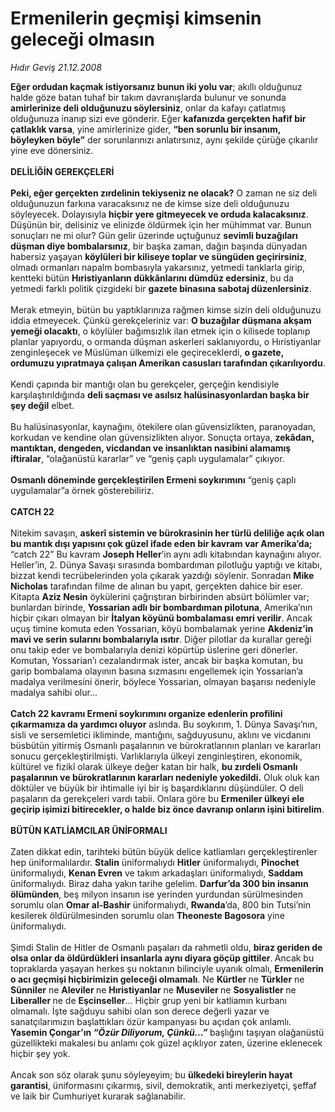 # Ermenilerin geçmişi kimsenin geleceği olmasın

*Hıdır Geviş 21.12.2008*

<div class="taraf_structure_2col_1zq">
<div class="margen_n">



 <p><b>Eğer ordudan kaçmak istiyorsanız bunun iki yolu var</b>; akıllı olduğunuz halde göze batan tuhaf bir takım davranışlarda bulunur ve sonunda <b>amirlerinize deli olduğunuzu söylersiniz</b>, onlar da kafayı çatlatmış olduğunuza inanıp sizi eve gönderir. Eğer <b>kafanızda gerçekten hafif bir çatlaklık varsa</b>, yine amirlerinize gider, <b>“ben sorunlu bir insanım, böyleyken böyle”</b> der sorunlarınızı anlatırsınız, aynı şekilde çürüğe çıkarılır yine eve dönersiniz. <b><br/><br/>DELİLİĞİN GEREKÇELERİ <br/><br/>Peki, eğer gerçekten zırdelinin tekiyseniz ne olacak?</b> O zaman ne siz deli olduğunuzun farkına varacaksınız ne de kimse size deli olduğunuzu söyleyecek. Dolayısıyla <b>hiçbir yere gitmeyecek ve orduda kalacaksınız</b>. Düşünün bir, delisiniz ve elinizde öldürmek için her mühimmat var. Bunun sonuçları ne mi olur? Gün gelir üzerinde uçtuğunuz <b>sevimli buzağıları düşman diye bombalarsınız</b>, bir başka zaman, dağın başında dünyadan habersiz yaşayan <b>köylüleri bir kiliseye toplar ve süngüden geçirirsiniz</b>, olmadı ormanları napalm bombasıyla yakarsınız, yetmedi tanklarla girip, kentteki bütün <b>Hıristiyanların dükkânlarını dümdüz edersiniz</b>, bu da yetmedi farklı politik çizgideki bir <b>gazete binasına sabotaj düzenlersiniz</b>.<b> </b><br/><br/>Merak etmeyin, bütün bu yaptıklarınıza rağmen kimse sizin deli olduğunuzu iddia etmeyecek. Çünkü gerekçeleriniz var: <b>O buzağılar düşmana akşam yemeği olacaktı</b>, o köylüler bağımsızlık ilan etmek için o kilisede toplanıp planlar yapıyordu, o ormanda düşman askerleri saklanıyordu, o Hıristiyanlar zenginleşecek ve Müslüman ülkemizi ele geçireceklerdi, <b>o gazete, ordumuzu yıpratmaya çalışan Amerikan casusları tarafından çıkarılıyordu</b>. <br/><br/>Kendi çapında bir mantığı olan bu gerekçeler, gerçeğin kendisiyle karşılaştırıldığında <b>deli saçması ve asılsız halüsinasyonlardan başka bir şey değil</b> elbet. <br/><br/>Bu halüsinasyonlar, kaynağını, ötekilere olan güvensizlikten, paranoyadan, korkudan ve kendine olan güvensizlikten alıyor. Sonuçta ortaya, <b>zekâdan, mantıktan, dengeden, vicdandan ve insanlıktan nasibini alamamış iftiralar</b>, “olağanüstü kararlar” ve “geniş çaplı uygulamalar” çıkıyor. <b><br/><br/>Osmanlı döneminde gerçekleştirilen Ermeni soykırımını</b> “geniş çaplı uygulamalar”a örnek gösterebiliriz. <b><br/><br/>CATCH 22</b> <br/><br/>Nitekim savaşın, <b>askerî sistemin ve bürokrasinin her türlü deliliğe açık olan bu mantık dışı yapısını çok güzel ifade eden bir kavram var Amerika’da;</b> “catch 22” Bu kavram <b>Joseph Heller</b>’in aynı adlı kitabından kaynağını alıyor. Heller’in, 2. Dünya Savaşı sırasında bombardıman pilotluğu yaptığı ve kitabı, bizzat kendi tecrübelerinden yola çıkarak yazdığı söylenir. Sonradan <b>Mike Nicholas</b> tarafından filme de alınan bu yapıt, gerçekten dahice bir eser. Kitapta <b>Aziz Nesin</b> öykülerini çağrıştıran birbirinden absürt bölümler var; bunlardan birinde, <b>Yossarian adlı bir bombardıman pilotuna</b>, Amerika’nın hiçbir çıkarı olmayan bir <b>İtalyan köyünü bombalaması emri verilir</b>. Ancak uçuş timine komuta eden Yossarian, köyü bombalamak yerine <b>Akdeniz’in mavi ve serin sularını bombalarıyla ısıtır</b>. Diğer pilotlar da kurallar gereği onu takip eder ve bombalarıyla denizi köpürtüp üslerine geri dönerler. Komutan, Yossarian’ı cezalandırmak ister, ancak bir başka komutan, bu garip bombalama olayının basına sızmasını engellemek için Yossarian’a madalya verilmesini önerir, böylece Yossarian, olmayan başarısı nedeniyle madalya sahibi olur...<b> <br/><br/>Catch 22 kavramı Ermeni soykırımını organize edenlerin profilini çıkarmamıza da yardımcı oluyor</b> aslında. Bu soykırım, 1. Dünya Savaşı’nın, sisli ve sersemletici ikliminde, mantığını, sağduyusunu, aklını ve vicdanını büsbütün yitirmiş Osmanlı paşalarının ve bürokratlarının planları ve kararları sonucu gerçekleştirilmişti. Varlıklarıyla ülkeyi zenginleştiren, ekonomik, kültürel ve fizikî olarak ülkeye değer katan bir halk, <b>bu zırdeli Osmanlı paşalarının ve bürokratlarının kararları nedeniyle yokedildi.</b> Oluk oluk kan döktüler ve büyük bir ihtimalle iyi bir iş başardıklarını düşündüler. O deli paşaların da gerekçeleri vardı tabii. Onlara göre bu <b>Ermeniler ülkeyi ele geçirip işimizi bitirecekler, o halde biz önce davranıp onların işini bitirelim</b>. <b><br/><br/>BÜTÜN KATLİAMCILAR ÜNİFORMALI</b> <br/><br/>Zaten dikkat edin, tarihteki bütün büyük delice katliamları gerçekleştirenler hep üniformalılardır. <b>Stalin</b> üniformalıydı <b>Hitler</b> üniformalıydı, <b>Pinochet</b> üniformalıydı, <b>Kenan Evren</b> ve takım arkadaşları üniformalıydı, <b>Saddam</b> üniformalıydı. Biraz daha yakın tarihe gelelim. <b>Darfur’da 300 bin insanın ölümünden</b>, beş milyon insanın ise yerinden yurdundan sürülmesinden sorumlu olan <b>Omar al-Bashir</b> üniformalıydı, <b>Rwanda</b>’da, 800 bin Tutsi’nin kesilerek öldürülmesinden sorumlu olan <b>Theoneste Bagosora</b> yine üniformalıydı. <br/><br/>Şimdi Stalin de Hitler de Osmanlı paşaları da rahmetli oldu, <b>biraz geriden de olsa onlar da öldürdükleri insanlarla aynı diyara göçüp gittiler</b>.<b> </b>Ancak bu topraklarda yaşayan herkes şu noktanın bilinciyle uyanık olmalı, <b>Ermenilerin o acı geçmişi hiçbirimizin geleceği olmamalı</b>. Ne <b>Kürtler </b>ne <b>Türkler</b> ne <b>Sünniler</b> ne <b>Aleviler </b>ne <b>Hıristiyanlar</b> ne <b>Museviler </b>ne <b>Sosyalistler </b>ne <b>Liberaller </b>ne de <b>Eşcinseller</b>... Hiçbir grup yeni bir katliamın kurbanı olmamalı. İşte sağduyu sahibi olan son derece değerli yazar ve sanatçılarımızın başlattıkları özür kampanyası bu açıdan çok anlamlı. <b>Yasemin Çongar’ın <i>“Özür Diliyorum, Çünkü...”</i> </b>başlığını taşıyan olağanüstü güzellikteki makalesi<b> </b>bu anlamı çok güzel açıklıyor zaten, üzerine eklenecek hiçbir şey yok. <br/><br/>Ancak son söz olarak şunu söyleyeyim; bu <b>ülkedeki bireylerin hayat garantisi</b>, üniformasını çıkarmış, sivil, demokratik, anti merkeziyetçi, şeffaf ve laik bir Cumhuriyet kurarak sağlanabilir.</p>

<br/>


<div id="taraf_not">
</div>

</div>


</div>
